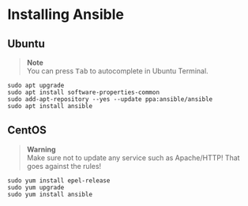 # Installing Ansible

## Ubuntu

> **Note**\
> You can press <kbd>Tab</kbd> to autocomplete in Ubuntu Terminal.

```shell
sudo apt upgrade
sudo apt install software-properties-common
sudo add-apt-repository --yes --update ppa:ansible/ansible
sudo apt install ansible
```

## CentOS

> **Warning**\
> Make sure not to update any service such as Apache/HTTP!
> That goes against the rules!

```shell
sudo yum install epel-release
sudo yum upgrade
sudo yum install ansible
```